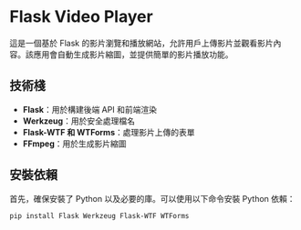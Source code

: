 # Flask Video Player

這是一個基於 Flask 的影片瀏覽和播放網站，允許用戶上傳影片並觀看影片內容。該應用會自動生成影片縮圖，並提供簡單的影片播放功能。

## 技術棧

- **Flask**：用於構建後端 API 和前端渲染
- **Werkzeug**：用於安全處理檔名
- **Flask-WTF 和 WTForms**：處理影片上傳的表單
- **FFmpeg**：用於生成影片縮圖

## 安裝依賴

首先，確保安裝了 Python 以及必要的庫。可以使用以下命令安裝 Python 依賴：

```bash
pip install Flask Werkzeug Flask-WTF WTForms
